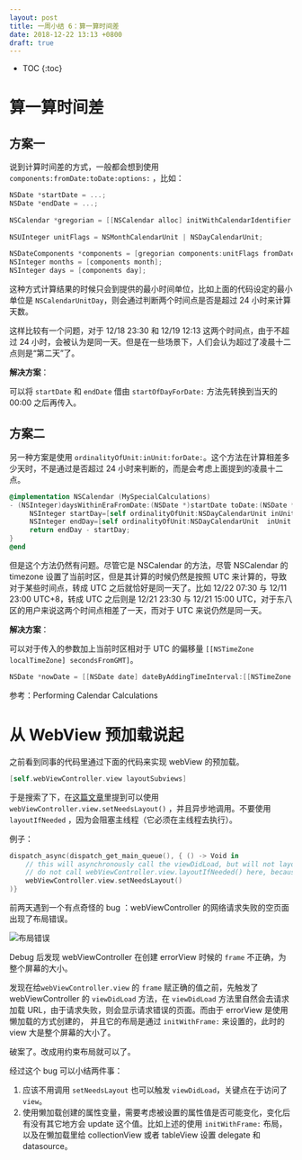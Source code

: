```yaml
---
layout: post
title: 一周小结 6：算一算时间差
date: 2018-12-22 13:13 +0800
draft: true
---
```


* TOC
{:toc}
# 算一算时间差

## 方案一

说到计算时间差的方式，一般都会想到使用`components:fromDate:toDate:options:` ，比如：

```objective-c
NSDate *startDate = ...;
NSDate *endDate = ...;
 
NSCalendar *gregorian = [[NSCalendar alloc] initWithCalendarIdentifier:NSGregorianCalendar];
 
NSUInteger unitFlags = NSMonthCalendarUnit | NSDayCalendarUnit;
 
NSDateComponents *components = [gregorian components:unitFlags fromDate:startDate  toDate:endDate options:0];
NSInteger months = [components month];
NSInteger days = [components day];
```

这种方式计算结果的时候只会到提供的最小时间单位，比如上面的代码设定的最小单位是 `NSCalendarUnitDay`，则会通过判断两个时间点是否是超过 24 小时来计算天数。

这样比较有一个问题，对于 12/18 23:30 和 12/19 12:13 这两个时间点，由于不超过 24 小时，会被认为是同一天。但是在一些场景下，人们会认为超过了凌晨十二点则是“第二天”了。

**解决方案**：

可以将 `startDate` 和 `endDate` 借由 `startOfDayForDate:` 方法先转换到当天的 00:00 之后再传入。

## 方案二

另一种方案是使用 `ordinalityOfUnit:inUnit:forDate:`。这个方法在计算相差多少天时，不是通过是否超过 24 小时来判断的，而是会考虑上面提到的凌晨十二点。

```objective-c
@implementation NSCalendar (MySpecialCalculations)
- (NSInteger)daysWithinEraFromDate:(NSDate *)startDate toDate:(NSDate *)endDate {
     NSInteger startDay=[self ordinalityOfUnit:NSDayCalendarUnit inUnit: NSEraCalendarUnit forDate:startDate];
     NSInteger endDay=[self ordinalityOfUnit:NSDayCalendarUnit  inUnit: NSEraCalendarUnit forDate:endDate];
     return endDay - startDay;
}
@end
```

但是这个方法仍然有问题。尽管它是 NSCalendar 的方法，尽管 NSCalendar 的 timezone 设置了当前时区，但是其计算的时候仍然是按照 UTC 来计算的，导致对于某些时间点，转成 UTC 之后就恰好是同一天了。比如 12/22 07:30 与 12/11 23:00 UTC+8，转成 UTC 之后则是 12/21 23:30 与 12/21 15:00 UTC，对于东八区的用户来说这两个时间点相差了一天，而对于 UTC 来说仍然是同一天。

**解决方案**：

可以对于传入的参数加上当前时区相对于 UTC 的偏移量 `[[NSTimeZone localTimeZone] secondsFromGMT]`。

```objective-c
NSDate *nowDate = [[NSDate date] dateByAddingTimeInterval:[[NSTimeZone localTimeZone] secondsFromGMT]];
```

参考：Performing Calendar Calculations

# 从 WebView 预加载说起

之前看到同事的代码里通过下面的代码来实现 webView 的预加载。

```objective-c
[self.webViewController.view layoutSubviews]
```

于是搜索了下，在[这篇文章](https://coderwall.com/p/trjkcg/preloading-uiwebview-or-wkwebview-in-swift)里提到可以使用 `webViewController.view.setNeedsLayout()` ，并且异步地调用。不要使用 `layoutIfNeeded` ，因为会阻塞主线程（它必须在主线程去执行）。

例子：

```swift
dispatch_async(dispatch_get_main_queue(), { () -> Void in
	// this will asynchronously call the viewDidLoad, but will not layout everything yet and will not block the main thread
	// do not call webViewController.view.layoutIfNeeded() here, because that will block the main thread in a RELEASE mode, which sucks big time
	webViewController.view.setNeedsLayout()
)}
```

前两天遇到一个有点奇怪的 bug ：webViewController 的网络请求失败的空页面出现了布局错误。

![布局错误](https://i.imgur.com/xIRMsH0.png)

Debug 后发现 webViewController 在创建 errorView 时候的 `frame` 不正确，为整个屏幕的大小。

发现在给`webViewController.view` 的 `frame` 赋正确的值之前，先触发了 webViewController 的 `viewDidLoad` 方法，在 `viewDidLoad` 方法里自然会去请求加载 URL，由于请求失败，则会显示请求错误的页面。而由于 errorView 是使用懒加载的方式创建的， 并且它的布局是通过 `initWithFrame:` 来设置的，此时的 view 大是整个屏幕的大小了。

破案了。改成用约束布局就可以了。

经过这个 bug 可以小结两件事：

1. 应该不用调用 `setNeedsLayout` 也可以触发 `viewDidLoad`，关键点在于访问了 `view`。
2. 使用懒加载创建的属性变量，需要考虑被设置的属性值是否可能变化，变化后有没有其它地方会 update 这个值。比如上述的使用 `initWithFrame:` 布局，以及在懒加载里给 collectionView 或者 tableView 设置 delegate 和 datasource。